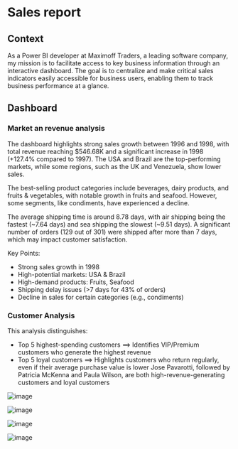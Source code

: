 # Sales report

## Context
As a Power BI developer at Maximoff Traders, a leading software company, my mission is to facilitate access to key business information through an interactive dashboard. The goal is to centralize and make critical sales indicators easily accessible for business users, enabling them to track business performance at a glance.

## Dashboard
### Market an revenue analysis
The dashboard highlights strong sales growth between 1996 and 1998, with total revenue reaching $546.68K and a significant increase in 1998 (+127.4% compared to 1997). The USA and Brazil are the top-performing markets, while some regions, such as the UK and Venezuela, show lower sales.

The best-selling product categories include beverages, dairy products, and fruits & vegetables, with notable growth in fruits and seafood. However, some segments, like condiments, have experienced a decline.

The average shipping time is around 8.78 days, with air shipping being the fastest (~7.64 days) and sea shipping the slowest (~9.51 days). A significant number of orders (129 out of 301) were shipped after more than 7 days, which may impact customer satisfaction.

Key Points:
- Strong sales growth in 1998
- High-potential markets: USA & Brazil
- High-demand products: Fruits, Seafood
- Shipping delay issues (>7 days for 43% of orders)
- Decline in sales for certain categories (e.g., condiments)

### Customer Analysis
This analysis distinguishes:
- Top 5 highest-spending customers ==> Identifies VIP/Premium customers who generate the highest revenue
- Top 5 loyal customers ==> Highlights customers who return regularly, even if their average purchase value is lower
Jose Pavarotti, followed by Patricia McKenna and Paula Wilson, are both high-revenue-generating customers and loyal customers

![image](https://github.com/user-attachments/assets/9e57530e-415c-4be8-8dc2-fc6234d0a78e)

![image](https://github.com/user-attachments/assets/3ae7bca6-bee8-41b9-bc63-0214a8abdd0a)

![image](https://github.com/user-attachments/assets/76680cec-05d6-4197-b1ce-365af84549c0)

![image](https://github.com/user-attachments/assets/bf7ee159-1dc6-4821-a701-2e3215896309)
